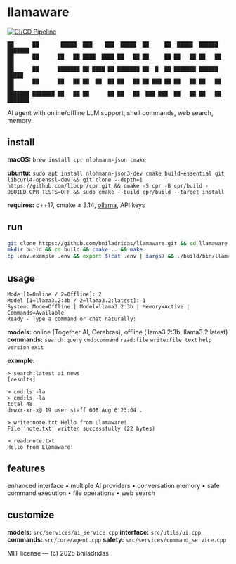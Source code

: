 
# llamaware

[![CI/CD Pipeline](https://github.com/bniladridas/Llamaware/actions/workflows/ci.yml/badge.svg)](https://github.com/bniladridas/Llamaware/actions/workflows/ci.yml)

```
██      ██       █████  ███    ███  █████  ██     ██  █████  ██████  ███████ 
██      ██      ██   ██ ████  ████ ██   ██ ██     ██ ██   ██ ██   ██ ██      
██      ██      ███████ ██ ████ ██ ███████ ██  █  ██ ███████ ██████  █████   
██      ██      ██   ██ ██  ██  ██ ██   ██ ██ ███ ██ ██   ██ ██   ██ ██      
███████ ███████ ██   ██ ██      ██ ██   ██  ███ ███  ██   ██ ██   ██ ███████ 
```

AI agent with online/offline LLM support, shell commands, web search, memory.

## install

**macOS:** `brew install cpr nlohmann-json cmake`

**ubuntu:** `sudo apt install nlohmann-json3-dev cmake build-essential git libcurl4-openssl-dev && git clone --depth=1 https://github.com/libcpr/cpr.git && cmake -S cpr -B cpr/build -DBUILD_CPR_TESTS=OFF && sudo cmake --build cpr/build --target install`

**requires:** c++17, cmake ≥ 3.14, [ollama](https://ollama.com/download), API keys

## run

```bash
git clone https://github.com/bniladridas/llamaware.git && cd llamaware
mkdir build && cd build && cmake .. && make
cp .env.example .env && export $(cat .env | xargs) && ./build/bin/llamaware-agent
```

## usage

```
Mode [1=Online / 2=Offline]: 2
Model [1=llama3.2:3b / 2=llama3.2:latest]: 1
System: Mode=Offline | Model=llama3.2:3b | Memory=Active | Commands=Available
Ready - Type a command or chat naturally:
```

**models:** online (Together AI, Cerebras), offline (llama3.2:3b, llama3.2:latest)
**commands:** `search:query` `cmd:command` `read:file` `write:file text` `help` `version` `exit`

**example:**
```
> search:latest ai news
[results]

> cmd:ls -la
> cmd:ls -la
total 48
drwxr-xr-x@ 19 user staff 608 Aug 6 23:04 .

> write:note.txt Hello from Llamaware!
File 'note.txt' written successfully (22 bytes)

> read:note.txt
Hello from Llamaware!
```

## features

enhanced interface • multiple AI providers • conversation memory • safe command execution • file operations • web search

## customize

**models:** `src/services/ai_service.cpp` **interface:** `src/utils/ui.cpp` **commands:** `src/core/agent.cpp` **safety:** `src/services/command_service.cpp`

MIT license — (c) 2025 bniladridas